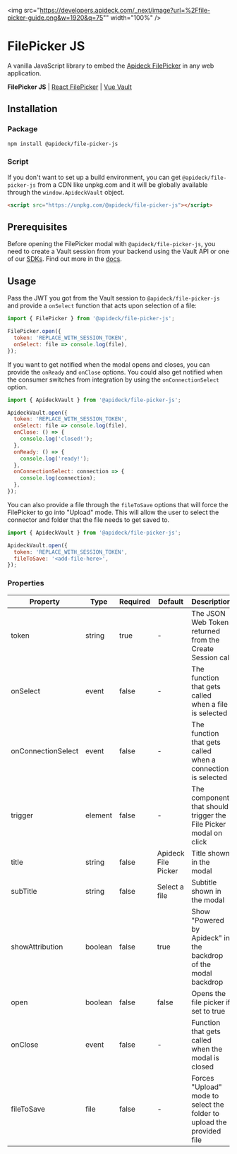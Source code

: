 <img src="https://developers.apideck.com/_next/image?url=%2Ffile-picker-guide.png&w=1920&q=75"" width="100%" />

# FilePicker JS

A vanilla JavaScript library to embed the [Apideck FilePicker](https://www.apideck.com/samples/file-picker) in any web application.

**FilePicker JS** | [React FilePicker](https://github.com/apideck-libraries/file-picker) | [Vue Vault](https://github.com/apideck-libraries/vue-file-picker)

## Installation

### Package

```sh
npm install @apideck/file-picker-js
```

### Script

If you don't want to set up a build environment, you can get `@apideck/file-picker-js` from a CDN like unpkg.com and it will be globally available through the `window.ApideckVault` object.

```html
<script src="https://unpkg.com/@apideck/file-picker-js"></script>
```

## Prerequisites

Before opening the FilePicker modal with `@apideck/file-picker-js`, you need to create a Vault session from your backend using the Vault API or one of our [SDKs](https://docs.apideck.com/sdks). Find out more in the [docs](https://docs.apideck.com/apis/vault/reference#operation/sessionsCreate).

## Usage

Pass the JWT you got from the Vault session to `@apideck/file-picker-js` and provide a `onSelect` function that acts upon selection of a file:

```js
import { FilePicker } from '@apideck/file-picker-js';

FilePicker.open({
  token: 'REPLACE_WITH_SESSION_TOKEN',
  onSelect: file => console.log(file),
});
```

If you want to get notified when the modal opens and closes, you can provide the `onReady` and `onClose` options. You could also get notified when the consumer switches from integration by using the `onConnectionSelect` option.

```jsx
import { ApideckVault } from '@apideck/file-picker-js';

ApideckVault.open({
  token: 'REPLACE_WITH_SESSION_TOKEN',
  onSelect: file => console.log(file),
  onClose: () => {
    console.log('closed!');
  },
  onReady: () => {
    console.log('ready!');
  },
  onConnectionSelect: connection => {
    console.log(connection);
  },
});
```

You can also provide a file through the `fileToSave` options that will force the FilePicker to go into "Upload" mode. This will allow the user to select the connector and folder that the file needs to get saved to.

```jsx
import { ApideckVault } from '@apideck/file-picker-js';

ApideckVault.open({
  token: 'REPLACE_WITH_SESSION_TOKEN',
  fileToSave: '<add-file-here>',
});
```

### Properties

| Property           | Type    | Required | Default             | Description                                                           |
| ------------------ | ------- | -------- | ------------------- | --------------------------------------------------------------------- |
| token              | string  | true     | -                   | The JSON Web Token returned from the Create Session call              |
| onSelect           | event   | false    | -                   | The function that gets called when a file is selected                 |
| onConnectionSelect | event   | false    | -                   | The function that gets called when a connection is selected           |
| trigger            | element | false    | -                   | The component that should trigger the File Picker modal on click      |
| title              | string  | false    | Apideck File Picker | Title shown in the modal                                              |
| subTitle           | string  | false    | Select a file       | Subtitle shown in the modal                                           |
| showAttribution    | boolean | false    | true                | Show "Powered by Apideck" in the backdrop of the modal backdrop       |
| open               | boolean | false    | false               | Opens the file picker if set to true                                  |
| onClose            | event   | false    | -                   | Function that gets called when the modal is closed                    |
| fileToSave         | file    | false    | -                   | Forces "Upload" mode to select the folder to upload the provided file |
